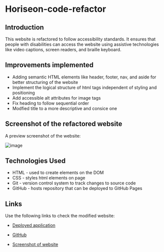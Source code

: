 # Horiseon-code-refactor

## Introduction

This website is refactored to follow accessibility standards. It ensures that people with disabilities can access  the website using assistive technologies like video captions, screen readers, and braille keyboard.

## Improvements implemented

* Adding semantic HTML elements like header, footer, nav, and aside for better structuring of the website
* Implement the logical structure of html tags independent of styling and positioning
* Add accessible alt attributes for image tags
* Fix heading to follow sequential order
* Modfied title to a more descriptive and consice one


## Screenshot of the refactored website
A preview screenshot of the website:

![image](https://user-images.githubusercontent.com/47014539/146128412-422f3e9f-6be2-4dd3-820e-ff341b1c4af0.png)

## Technologies Used
- HTML - used to create elements on the DOM
- CSS - styles html elements on page
- Git - version control system to track changes to source code
- GitHub - hosts repository that can be deployed to GitHub Pages

## Links
Use the following links to check the modified website:

* [Deployed application](https://imanmansour86.github.io/horiseon-code-refactor/)

* [GitHub](https://github.com/imanmansour86/horiseon-code-refactor)

* [Screenshot of website](https://postimg.cc/9rRBdbkG)
  

